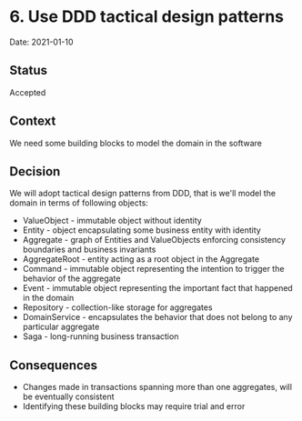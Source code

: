 # 6. Use DDD tactical design patterns

Date: 2021-01-10

## Status

Accepted

## Context

We need some building blocks to model the domain in the software

## Decision

We will adopt tactical design patterns from DDD, that is we'll model the domain in terms of following objects:
- ValueObject - immutable object without identity
- Entity - object encapsulating some business entity with identity
- Aggregate - graph of Entities and ValueObjects enforcing consistency boundaries and business invariants
- AggregateRoot - entity acting as a root object in the Aggregate
- Command - immutable object representing the intention to trigger the behavior of the aggregate
- Event - immutable object representing the important fact that happened in the domain
- Repository - collection-like storage for aggregates
- DomainService - encapsulates the behavior that does not belong to any particular aggregate
- Saga - long-running business transaction

## Consequences

- Changes made in transactions spanning more than one aggregates, will be eventually consistent
- Identifying these building blocks may require trial and error
